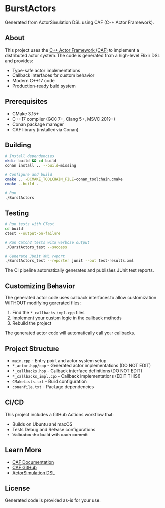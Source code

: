 # BurstActors

Generated from ActorSimulation DSL using CAF (C++ Actor Framework).

## About

This project uses the [C++ Actor Framework (CAF)](https://actor-framework.org/) to implement
a distributed actor system. The code is generated from a high-level Elixir DSL and provides:

- Type-safe actor implementations
- Callback interfaces for custom behavior
- Modern C++17 code
- Production-ready build system

## Prerequisites

- CMake 3.15+
- C++17 compiler (GCC 7+, Clang 5+, MSVC 2019+)
- Conan package manager
- CAF library (installed via Conan)

## Building

```bash
# Install dependencies
mkdir build && cd build
conan install .. --build=missing

# Configure and build
cmake .. -DCMAKE_TOOLCHAIN_FILE=conan_toolchain.cmake
cmake --build .

# Run
./BurstActors
```

## Testing

```bash
# Run tests with CTest
cd build
ctest --output-on-failure

# Run Catch2 tests with verbose output
./BurstActors_test --success

# Generate JUnit XML report
./BurstActors_test --reporter junit --out test-results.xml
```

The CI pipeline automatically generates and publishes JUnit test reports.

## Customizing Behavior

The generated actor code uses callback interfaces to allow customization WITHOUT
modifying generated files:

1. Find the `*_callbacks_impl.cpp` files
2. Implement your custom logic in the callback methods
3. Rebuild the project

The generated actor code will automatically call your callbacks.

## Project Structure

- `main.cpp` - Entry point and actor system setup
- `*_actor.hpp/cpp` - Generated actor implementations (DO NOT EDIT)
- `*_callbacks.hpp` - Callback interface definitions (DO NOT EDIT)
- `*_callbacks_impl.cpp` - Callback implementations (EDIT THIS!)
- `CMakeLists.txt` - Build configuration
- `conanfile.txt` - Package dependencies

## CI/CD

This project includes a GitHub Actions workflow that:
- Builds on Ubuntu and macOS
- Tests Debug and Release configurations
- Validates the build with each commit

## Learn More

- [CAF Documentation](https://actor-framework.readthedocs.io/)
- [CAF GitHub](https://github.com/actor-framework/actor-framework)
- [ActorSimulation DSL](https://github.com/yourusername/gen_server_virtual_time)

## License

Generated code is provided as-is for your use.

